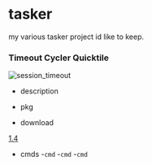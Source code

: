 # tasker
my various tasker project id like to keep.
### Timeout Cycler Quicktile 
![session_timeout](
https://raw.githubusercontent.com/g4r3t-mcc4ll1st3r/tasker/main/Timeout_Cycler_Quicktile/assets/session-timeout-white.ico)

- description

- pkg

- download
  
[1.4](http://raw.githubusercontent.com/g4r3t-mcc4ll1st3r/tasker/master/Timeout_Cycler_Quicktile/releases/dev.garet.timeoutcycler.qs-1.4.apk "Download")

- cmds
-`cmd`
-`cmd`
-`cmd`


